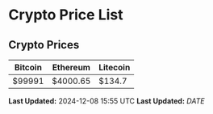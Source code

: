 # Crypto Price List

## Crypto Prices
| Bitcoin | Ethereum | Litecoin |
| ------- | -------- | -------- |
| $99991 | $4000.65 | $134.7 |
**Last Updated:** 2024-12-08 15:55 UTC
**Last Updated:** $DATE$
